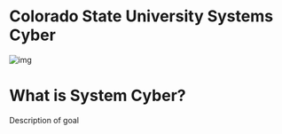 # Colorado State University Systems Cyber

![img](https://brand.colostate.edu/wp-content/uploads/sites/47/2019/02/CSU-Official-wrdmrk-357-617.png)

What is System Cyber?
=====================

Description of goal

